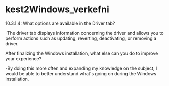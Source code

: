 # kest2Windows_verkefni
10.3.1.4:
What options are available in the Driver tab?

  -The driver tab displays information concerning the driver and allows you to perform actions such as updating, reverting, deactivating, or removing a driver.
  
After finalizing the Windows installation, what else can you do to improve your experience?

  -By doing this more often and expanding my knowledge on the subject, I would be able to better understand what's going on during the Windows installation.
